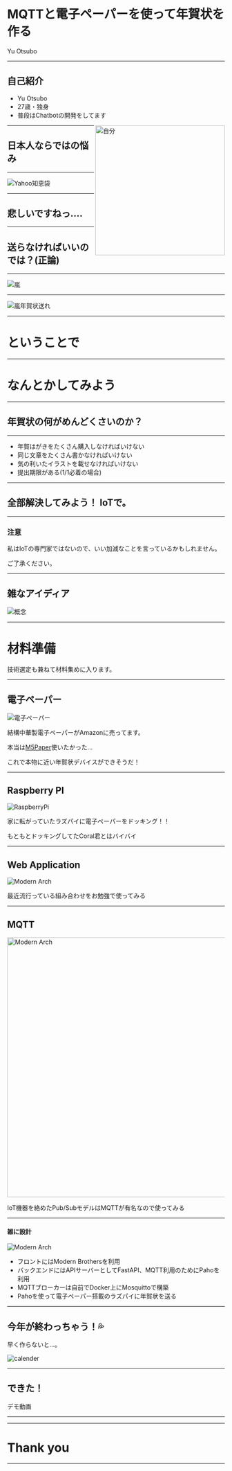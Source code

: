 # MQTTと電子ペーパーを使って年賀状を作る

Yu Otsubo

---

## 自己紹介

- Yu Otsubo
- 27歳・独身
- 普段はChatbotの開発をしてます

<img src="img/me.jpg" alt="自分" align="right" width="300" height="300">

---

## 日本人ならではの悩み

---

<img src="img/2021-01-24_19h00_43.png" alt="Yahoo知恵袋" align="center">

---

## 悲しいですねっ....

<!-- .slide: data-background="#02A8F4" -->

---

## 送らなければいいのでは？(正論)

---

<img src="img/arashi1.jpg" alt="嵐" align="center" >

---

<img src="img/arashi2.jpg" alt="嵐年賀状送れ" align="center" >

---

# ということで

---

# なんとかしてみよう

---

## 年賀状の何がめんどくさいのか？

- - -
- 年賀はがきをたくさん購入しなければいけない <!-- .element: class="fragment" data-fragment-index="1" -->
- 同じ文章をたくさん書かなければいけない <!-- .element: class="fragment" data-fragment-index="2" -->
- 気の利いたイラストを載せなければいけない <!-- .element: class="fragment" data-fragment-index="3" -->
- 提出期限がある(1/1必着の場合) <!-- .element: class="fragment" data-fragment-index="4" -->

---

## 全部解決してみよう！ IoTで。

<!-- .slide: data-background="#ff5152" -->

---

### 注意

私はIoTの専門家ではないので、いい加減なことを言っているかもしれません。

ご了承ください。

---

## 雑なアイディア

<img src="img/gainen.png" alt="概念" align="center" >

---

# 材料準備

技術選定も兼ねて材料集めに入ります。

---

## 電子ペーパー

<img src="img/2021-01-24_19h56_19.png" alt="電子ペーパー" align="center" >

結構中華製電子ペーパーがAmazonに売ってます。

本当は[M5Paper](https://m5stack.com/products/m5paper-esp32-development-kit-960x540-4-7-eink-display-235-ppi?variant=37595977908396)使いたかった...

これで本物に近い年賀状デバイスができそうだ！

---

## Raspberry PI

<img src="img/NtXAaISl.jpg" alt="RaspberryPi" align="center" >

家に転がっていたラズパイに電子ペーパーをドッキング！！

もともとドッキングしてたCoral君とはバイバイ

---

## Web Application

<img src="img/modernArch.png" alt="Modern Arch" align="center" >

最近流行っている組み合わせをお勉強で使ってみる

---

## MQTT

<img src="img/mqtt.png" alt="Modern Arch" align="center" height="600" >

IoT機器を絡めたPub/SubモデルはMQTTが有名なので使ってみる

---

#### 雑に設計

<img src="img/arch.png" alt="Modern Arch" align="center" >

- フロントにはModern Brothersを利用
- バックエンドにはAPIサーバーとしてFastAPI、MQTT利用のためにPahoを利用
- MQTTブローカーは自前でDocker上にMosquittoで構築
- Pahoを使って電子ペーパー搭載のラズパイに年賀状を送る

---

## 今年が終わっちゃう！💦

早く作らないと...。

<img src="img/2021-01-24_23h47_09.png" alt="calender" align="center" >

<!-- .slide: data-background="#B867C6" -->

---

## できた！

デモ動画

---

---

# Thank you

---
